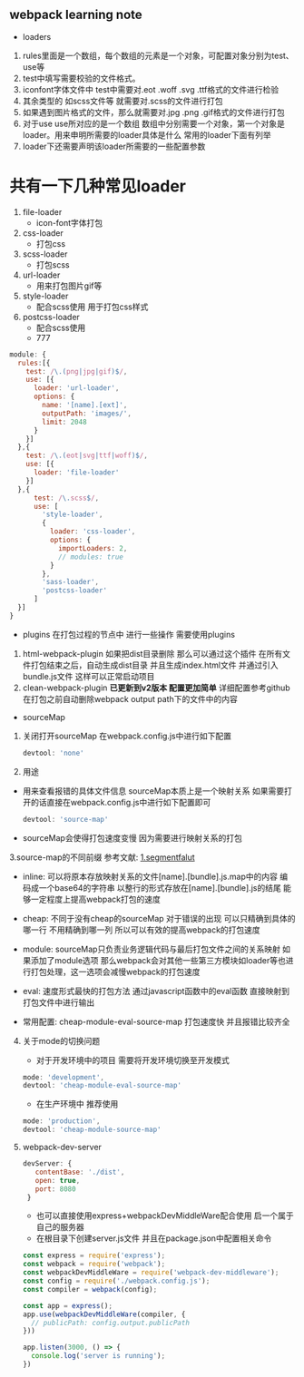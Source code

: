 ## webpack learning note

* loaders

1. rules里面是一个数组，每个数组的元素是一个对象，可配置对象分别为test、use等
2. test中填写需要校验的文件格式。
3. iconfont字体文件中 test中需要对.eot .woff .svg .ttf格式的文件进行检验
4. 其余类型的 如scss文件等 就需要对.scss的文件进行打包
5. 如果遇到图片格式的文件，那么就需要对.jpg .png .gif格式的文件进行打包
6. 对于use use所对应的是一个数组 数组中分别需要一个对象，第一个对象是loader。用来申明所需要的loader具体是什么 常用的loader下面有列举
7. loader下还需要声明该loader所需要的一些配置参数

# 共有一下几种常见loader

1. file-loader
   * icon-font字体打包
2. css-loader
   * 打包css
3. scss-loader
   * 打包scss
4. url-loader
   * 用来打包图片gif等
5. style-loader
   * 配合scss使用 用于打包css样式
6. postcss-loader
   * 配合scss使用
   * 777

  ```javascript
  module: {
    rules:[{
      test: /\.(png|jpg|gif)$/,
      use: [{
        loader: 'url-loader',
        options: {
          name: '[name].[ext]',
          outputPath: 'images/',
          limit: 2048
        }
      }]
    },{
      test: /\.(eot|svg|ttf|woff)$/,
      use: [{
        loader: 'file-loader'
      }]
    },{
        test: /\.scss$/,
        use: [
          'style-loader',
          {
            loader: 'css-loader',
            options: {
              importLoaders: 2,
              // modules: true
            }
          },
          'sass-loader',
          'postcss-loader'
        ]
    }]
  }

  ```


* plugins 在打包过程的节点中 进行一些操作 需要使用plugins

1. html-webpack-plugin
   如果把dist目录删除 那么可以通过这个插件 在所有文件打包结束之后，自动生成dist目录 并且生成index.html文件 并通过引入bundle.js文件 这样可以正常启动项目
2. clean-webpack-plugin
   **已更新到v2版本 配置更加简单**
   详细配置参考github
   在打包之前自动删除webpack output path下的文件中的内容

* sourceMap

1. 关闭打开sourceMap 在webpack.config.js中进行如下配置

   ```javascript
   devtool: 'none'
   ```

2. 用途

* 用来查看报错的具体文件信息 sourceMap本质上是一个映射关系 如果需要打开的话直接在webpack.config.js中进行如下配置即可
  
  ```javascript
  devtool: 'source-map'
  ```

* sourceMap会使得打包速度变慢 因为需要进行映射关系的打包

3.source-map的不同前缀
参考文献:
[1.segmentfalut](https://segmentfault.com/a/1190000008315937)

  * inline: 可以将原本存放映射关系的文件[name].[bundle].js.map中的内容 编码成一个base64的字符串 以整行的形式存放在[name].[bundle].js的结尾 能够一定程度上提高webpack打包的速度
  
  * cheap: 不同于没有cheap的sourceMap 对于错误的出现 可以只精确到具体的哪一行 不用精确到哪一列 所以可以有效的提高webpack的打包速度

  * module: sourceMap只负责业务逻辑代码与最后打包文件之间的关系映射 如果添加了module选项 那么webpack会对其他一些第三方模块如loader等也进行打包处理，这一选项会减慢webpack的打包速度

  * eval: 速度形式最快的打包方法 通过javascript函数中的eval函数 直接映射到打包文件中进行输出

  * 常用配置: cheap-module-eval-source-map 打包速度快 并且报错比较齐全

4. 关于mode的切换问题
    * 对于开发环境中的项目 需要将开发环境切换至开发模式

    ```javascript
    mode: 'development',
    devtool: 'cheap-module-eval-source-map'
    ```
  
    * 在生产环境中 推荐使用

    ```javascript
    mode: 'production',
    devtool: 'cheap-module-source-map'
    ```

5. webpack-dev-server

   ```javascript
   devServer: {
      contentBase: './dist',
      open: true,
      port: 8080
    }
   ```

   * 也可以直接使用express+webpackDevMiddleWare配合使用 启一个属于自己的服务器
   * 在根目录下创建server.js文件 并且在package.json中配置相关命令
  
    ```javascript
    const express = require('express');
    const webpack = require('webpack');
    const webpackDevMiddleWare = require('webpack-dev-middleware');
    const config = require('./webpack.config.js');
    const compiler = webpack(config);

    const app = express();
    app.use(webpackDevMiddleWare(compiler, {
      // publicPath: config.output.publicPath
    }))

    app.listen(3000, () => {
      console.log('server is running');
    })
    ```